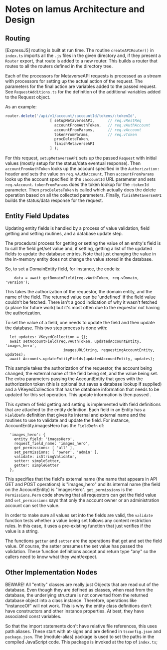 # Notes on Iamus Architecture and Design

## Routing

[ExpressJS] routing is built at run time. The routine `createAPIRouter()`
in `index.ts` imports all the `.js` files in the given directory
and, if they present a `Router` export, that route is added to
a new router. This builds a router that routes to all the routers
defined in the directory tree.

Each of the processors for MetaverseAPI requests is processed as a
stream with processors for setting up the actual action of the request.
The parameters for the final action are variables added to the passed
request. See `RequestAdditions.ts` for the definition of the additional
variables added to the Request object.

As an example:

```javascript
router.delete('/api/v1/account/:accountId/tokens/:tokenId',
                    [ setupMetaverseAPI,      // req.vRestReq
                      accountFromAuthToken,   // req.vAuthAccount
                      accountFromParams,      // req.vAccount
                      tokenFromParams,        // req.vToken
                      procDeleteToken,
                      finishMetaverseAPI
                    ] );
```

For this request, `setupMetaverseAPI` sets up the passed `Request` with initial
values (mostly setup for the status/data eventual response).
Then `accountFromAuthToken` looks up the account specified in the `Authorization:`
header and sets the value on `req.vAuthAccount`.
Then `accountFromParams` looks up the account specified in the `:accountId`
URL parameter and sets `req.vAccount`. `tokenFromParams` does the token lookup
for the `:tokenId` parameter.
Then `procDeleteToken` is called which actually does  the delete operation based
on all the collected parameters.
Finally, `finishMetaverseAPI` builds the status/data response for the request.

## Entity Field Updates

Updating entity fields is handled by a process of value validation, field
getting and setting routines, and a database update step.

The procedural process for getting or setting the value of an entity's field
is to call the field get/set value and, if setting, getting a list of the updated
fields to update the database entries. Note that just changing the value in
the in-memory entity does not change the value stored in the database.

So, to set a DomainEntity field, for instance, the code is:

```
    data = await getDomainField(req.vAuthToken, req.vDomain, 'version');
```

This takes the authorization of the requestor, the domain entity, and the name
of the field. The returned value can be 'undefined' if the field value couldn't
be fetched. There isn't a good indication of why it wasn't fetched (a place for
future work) but it's most often due to the requestor not having the authorization.

To set the value of a field, one needs to update the field and then update
the database. This two step process is done with:

```
  let updates: VKeyedCollection = {};
  await setAccountField(req.vAuthToken, updatedAccountEntity, 'images_hero',
                          imagesURLString, requestingAccountEntity, updates);
  await Accounts.updateEntityFields(updatedAccountEntity, updates);
```

This sample takes the authorization of the requestor, the account being changed, the external
name of the field being set, and the value being set.
The extra parameters passing the AccountEntity that goes with the authorization token (this is
optional but saves a database lookup if supplied) and a VKeyedCollection that has the
database information that needs to be updated for this set operation.
This update information is then passed .

This system of field getting and setting is implemented with field definitions
that are attached to the entity definition.
Each field in an Entity has a `FieldDefn` definition that gives its internal
and external name and the routines to use to validate and update the field.
For instance, AccountEntity.imagesHero has the `FieldDefn` of:

```
  'images_hero': {
    entity_field: 'imagesHero',
    request_field_name: 'images_hero',
    get_permissions: [ 'all' ],
    set_permissions: [ 'owner', 'admin' ],
    validate: isStringValidator,
    setter: simpleSetter,
    getter: simpleGetter
  },
```

This specifies that the field's external name (the name that appears in API GET and POST operations)
is "images_hero" and its internal name (the field on the AccountEntity) is "imagesHero".
`get_permissions` is the `Permissions.Perm` code showing that all requestors can get the
field value and `set_permissions` says that only the account owner or an administration account
can set the value.

In order to make sure all values set into the fields are valid, the `validate` function tests
whether a value being set follows any content restriction rules. In this case, it uses a
pre-existing function that just verifies if the value is a string.

The functions `getter` and `setter` are the operations that get and set the field value.
Of course, the setter presumes the set value has passed the validation. These function definitions
accept and return type "any" so the callers need to know what they want/expect.

## Other Implementation Nodes

BEWARE! All "entity" classes are really just Objects that are read out
of the database. Even though they are defined as classes, when read from the
database, the underlying structure is not converted from the returned
database object into a class instance. Therefore, operations like "instanceOf"
will not work. This is why the entity class definitions don't have constructors
and other instance properties. At best, they have associated const variables.

So that the import statements don't have relative file references, this uses path
aliases. These start with at-signs and are defined in `tsconfig.json`
and `package.json`. The [module-alias] package is used to set the paths
in the compiled JavaScript code. This package is invoked at the top of
`index.ts`;
